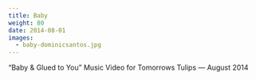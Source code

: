 ```yaml
---
title: Baby
weight: 80
date: 2014-08-01
images:
  - baby-dominicsantos.jpg
---
```

“Baby & Glued to You” Music Video for Tomorrows Tulips — August 2014